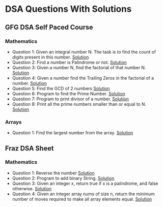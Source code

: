 # DSA Questions With Solutions

## GFG DSA Self Paced Course
### Mathematics

* Question 1: Given an integral number N. The task is to find the count of digits present in this number.
[Solution](src/gfgCourse/mathematics/CountNumberOfDigits.java)
* Question 2: Find a number is Palindrome or not.
[Solution](src/gfgCourse/mathematics/Palindrome.java)
* Question 3: Given a number N, find the factorial of that number N.
[Solution](src/gfgCourse/mathematics/Factorial.java)
* Question 4: Given a number find the Trailing Zeros in the factorial of a number.
[Solution](src/gfgCourse/mathematics/TrailingZeroes.java)
* Question 5: Find the GCD of 2 numbers
[Solution](src/gfgCourse/mathematics/GcdOfNumber.java)
* Question 6: Program to find the Prime Number.
[Solution](src/gfgCourse/mathematics/PrimeNumber.java)
* Question 7: Program to print divisor of a number.
[Solution](src/gfgCourse/mathematics/DivisorNumber.java)
* Question 8: Print all the prime numbers smaller than or equal to N.
[Solution](src/gfgCourse/mathematics/PrintPrimeNumbers.java)

### Arrays

* Question 1: Find the largest number from the array.
[Solution](src/gfgCourse/arrays/LargestElement.java)

## Fraz DSA Sheet
### Mathematics
* Question 1: Reverse the number
[Solution](src/fraz/ReverseNumber.java)
* Question 2: Program to add binary String.
[Solution](src/fraz/AddBinary.java)
* Question 3: Given an integer x, return true if x is a palindrome, and false otherwise.
[Solution](src/fraz/Palindrome.java)
* Question 4: Given an integer array nums of size n, return the minimum number of moves required to make all array elements equal.
[Solution](src/fraz/MinimumMoves.java)
